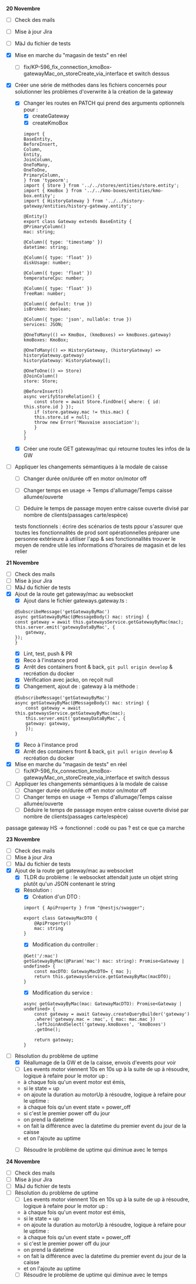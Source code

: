 **20 Novembre**
- [ ] Check des mails
- [ ] Mise à jour Jira
- [ ] MàJ du fichier de tests
- [x] Mise en marche du "magasin de tests" en réel
    - [ ] fix/KP-596_fix_connection_kmoBox-gatewayMac_on_storeCreate_via_interface et switch dessus
- [x] Créer une série de méthodes dans les fichiers concernés pour solutionner les problèmes d'overwrite à la création de la gateway
    - [x] Changer les routes en PATCH qui prend des arguments optionnels pour :
        - [x] createGateway
        - [x] createKmoBox
        ```
        import {
        BaseEntity,
        BeforeInsert,
        Column,
        Entity,
        JoinColumn,
        OneToMany,
        OneToOne,
        PrimaryColumn,
        } from 'typeorm';
        import { Store } from '../../stores/entities/store.entity';
        import { KmoBox } from '../../kmo-boxes/entities/kmo-box.entity';
        import { HistoryGateway } from '../../history-gateway/entities/history-gateway.entity';

        @Entity()
        export class Gateway extends BaseEntity {
        @PrimaryColumn()
        mac: string;

        @Column({ type: 'timestamp' })
        datetime: string;

        @Column({ type: 'float' })
        diskUsage: number;

        @Column({ type: 'float' })
        temperatureCpu: number;

        @Column({ type: 'float' })
        freeRam: number;

        @Column({ default: true })
        isBroken: boolean;

        @Column({ type: 'json', nullable: true })
        services: JSON;

        @OneToMany(() => KmoBox, (kmoBoxes) => kmoBoxes.gateway)
        kmoBoxes: KmoBox;

        @OneToMany(() => HistoryGateway, (historyGateway) => historyGateway.gateway)
        historyGateway: HistoryGateway[];

        @OneToOne(() => Store)
        @JoinColumn()
        store: Store;

        @BeforeInsert()
        async verifyStoreRelation() {
            const store = await Store.findOne({ where: { id: this.store.id } });
            if (store.gateway.mac != this.mac) {
            this.store.id = null;
            throw new Error('Mauvaise association');
            }
        }
        }
        ```
    - [x] Créer une route GET gateway/mac qui retourne toutes les infos de la GW
- [ ] Appliquer les changements sémantiques à la modale de caisse 
    - [ ] Changer durée on/durée off en motor on/motor off 
    - [ ] Changer temps en usage → Temps d'allumage/Temps caisse allumée/ouverte
    - [ ] Déduire le temps de passage moyen entre caisse ouverte divisé par nombre de clients(passages carte/espèce)


    tests fonctionnels : écrire des scénarios de tests ppour s'assurer que toutes les fonctionnalités de prod sont opérationnelles
    préparer une personne extérieure à utiliser l'app & ses fonctionnalités
    trouver le moyen de rendre utile les informations d'horaires de magasin et de les relier


**21 Novembre**
- [ ] Check des mails
- [ ] Mise à jour Jira
- [ ] MàJ du fichier de tests
- [x] Ajout de la route get gateway/mac au websocket
    - [x] Ajout dans le fichier gateways.gateway.ts : 
    ``` 
    @SubscribeMessage('getGatewayByMac')
    async getGatewayByMac(@MessageBody() mac: string) {
    const gateway = await this.gatewaysService.getGatewayByMac(mac);
    this.server.emit('gatewayDataByMac', {
        gateway,
    });
    }
    ```
    - [x] Lint, test, push & PR
    - [x] Reco à l'instance prod
    - [x] Arrêt des containers front & back, ```git pull origin develop``` & recréation du docker
    - [x] Vérification avec jacko, on reçoit null
    - [x] Changement, ajout de : gateway à la méthode : 
    ```
    @SubscribeMessage('getGatewayByMac')
    async getGatewayByMac(@MessageBody() mac: string) {
        const gateway = await this.gatewaysService.getGatewayByMac(mac);
        this.server.emit('gatewayDataByMac', {
        gateway: gateway,
        });
    }
    ```
    - [x] Reco à l'instance prod
    - [x] Arrêt des containers front & back, ```git pull origin develop``` & recréation du docker
- [x] Mise en marche du "magasin de tests" en réel
    - [ ] fix/KP-596_fix_connection_kmoBox-gatewayMac_on_storeCreate_via_interface et switch dessus 
- [ ] Appliquer les changements sémantiques à la modale de caisse 
    - [ ] Changer durée on/durée off en motor on/motor off 
    - [ ] Changer temps en usage → Temps d'allumage/Temps caisse allumée/ouverte
    - [ ] Déduire le temps de passage moyen entre caisse ouverte divisé par nombre de clients(passages carte/espèce)

passage gateway HS → fonctionnel : codé ou pas ? est ce que ça marche



**23 Novembre**
- [ ] Check des mails
- [ ] Mise à jour Jira
- [ ] MàJ du fichier de tests
- [x] Ajout de la route get gateway/mac au websocket
    - [x] TLDR du problème : le websocket attendait juste un objet string plutôt qu'un JSON contenant le string
    - [x] Résolution : 
        - [x] Création d'un DTO : 
        ```
        import { ApiProperty } from "@nestjs/swagger";

        export class GatewayMacDTO {
            @ApiProperty()
            mac: string
        }
        ```
        - [x] Modification du controller :
        ```
        @Get('/:mac')
        getGatewayByMac(@Param('mac') mac: string): Promise<Gateway | undefined> {
            const macDTO: GatewayMacDTO= { mac };
            return this.gatewaysService.getGatewayByMac(macDTO);
        }
        ``` 
        - [x] Modification du service : 
        ```
        async getGatewayByMac(mac: GatewayMacDTO): Promise<Gateway | undefined> {
            const gateway = await Gateway.createQueryBuilder('gateway')
            .where('gateway.mac = :mac', { mac: mac.mac })
            .leftJoinAndSelect('gateway.kmoBoxes', 'kmoBoxes')
            .getOne();

            return gateway;
        }
        ```
- [ ] Résolution du problème de uptime
    - [x] Réallumage de la GW et de la caisse, envois d'events pour voir
    - [ ] Les events motor viennent 10s en 10s up à la suite de up
    à résoudre, logique à refaire pour le motor up : 
    - à chaque fois qu'un event motor est émis, 
    - si le state = up
    - on ajoute la duration au motorUp
    à résoudre, logique à refaire pour le uptime :
    - à chaque fois qu'un event state = power_off 
    - si c'est le premier power off du jour
    - on prend la datetime
    - on fait la différence avec la datetime du premier event du jour de la caisse
    - et on l'ajoute au uptime
    - [ ] Résoudre le problème de uptime qui diminue avec le temps

    

**24 Novembre**
- [ ] Check des mails
- [ ] Mise à jour Jira
- [ ] MàJ du fichier de tests
- [ ] Résolution du problème de uptime
    - [ ] Les events motor viennent 10s en 10s up à la suite de up
    à résoudre, logique à refaire pour le motor up : 
    - à chaque fois qu'un event motor est émis, 
    - si le state = up
    - on ajoute la duration au motorUp
    à résoudre, logique à refaire pour le uptime :
    - à chaque fois qu'un event state = power_off 
    - si c'est le premier power off du jour
    - on prend la datetime
    - on fait la différence avec la datetime du premier event du jour de la caisse
    - et on l'ajoute au uptime
    - [ ] Résoudre le problème de uptime qui diminue avec le temps